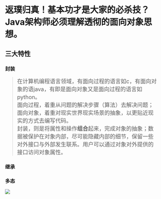 # 返璞归真！基本功才是大家的必杀技？Java架构师必须理解透彻的面向对象思想。

<h2> 三大特性</h2>

 <h3> 封装</h3>

><font size = 4>在计算机编程语言领域，有面向过程的语言如c，有面向对象的语java，有即是面向对象又是面向过程的语言如python。<br>
面向过程，着重从问题的解决步骤（算法）去解决问题；
面向对象，着重对现实世界现实场景的抽象，以更贴近现实的方式去编写代码。<br>
封装，则是将属性和操作**组合**起来，完成对象的抽象；数据被保护在对象内部，尽可能隐藏内部的细节，保留一些对外接口与外部发生联系。用户可以通过对象对外提供的接口访问对象属性。
</font>

 <h3> 继承</h3>


 <h3> 多态</h3>

<img src='https://g.gravizo.com/svg?
/**
*Structural Things
*@opt commentname
*@note Notes can
*be extended to
*span multiple lines
*/
class Structural{}
/**
*@opt all
*@note Class
*/
class Counter extends Structural {
        static public int counter;
        public int getCounter%28%29;
}
/**
*@opt shape activeclass
*@opt all
*@note Active Class
*/
class RunningCounter extends Counter{}
'>
   


